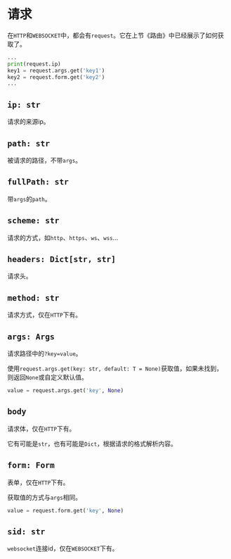 # **请求**

在`HTTP`和`WEBSOCKET`中，都会有`request`。它在上节《路由》中已经展示了如何获取了。

```python
...
print(request.ip)
key1 = request.args.get('key1')
key2 = request.form.get('key2')
...
```

## **`ip: str`**

请求的来源ip。

## **`path: str`**

被请求的路径，不带`args`。

## **`fullPath: str`**

带`args`的`path`。

## **`scheme: str`**

请求的方式，如`http`、`https`、`ws`、`wss`...

## **`headers: Dict[str, str]`**

请求头。

## **`method: str`**

请求方式，仅在`HTTP`下有。

## **`args: Args`**

请求路径中的`?key=value`。

使用`request.args.get(key: str, default: T = None)`获取值，如果未找到，则返回`None`或自定义默认值。

```python
value = request.args.get('key', None)
```

## **`body`**

请求体，仅在`HTTP`下有。

它有可能是`str`，也有可能是`Dict`，根据请求的格式解析内容。

## **`form: Form`**

表单，仅在`HTTP`下有。

获取值的方式与`args`相同。

```python
value = request.form.get('key', None)
```

## **`sid: str`**

`websocket`连接id，仅在`WEBSOCKET`下有。
